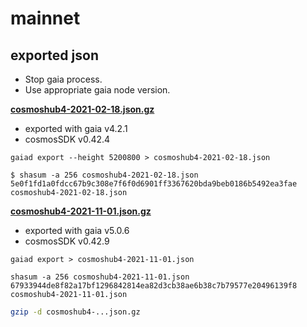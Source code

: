 # mainnet

## exported json
- Stop gaia process.
- Use appropriate gaia node version.

**[cosmoshub4-2021-02-18.json.gz](./cosmoshub4-2021-02-18.json.gz)**
- exported with gaia v4.2.1
- cosmosSDK v0.42.4

```
gaiad export --height 5200800 > cosmoshub4-2021-02-18.json
```

```
$ shasum -a 256 cosmoshub4-2021-02-18.json
5e0f1fd1a0fdcc67b9c308e7f6f0d6901ff3367620bda9beb0186b5492ea3fae  cosmoshub4-2021-02-18.json
```


**[cosmoshub4-2021-11-01.json.gz](./cosmoshub4-2021-11-01.json.gz)**
- exported with gaia v5.0.6
- cosmosSDK v0.42.9

```
gaiad export > cosmoshub4-2021-11-01.json
```

```
shasum -a 256 cosmoshub4-2021-11-01.json
67933944de8f82a17bf1296842814ea82d3cb38ae6b38c7b79577e20496139f8  cosmoshub4-2021-11-01.json
```

```sh
gzip -d cosmoshub4-...json.gz
```
